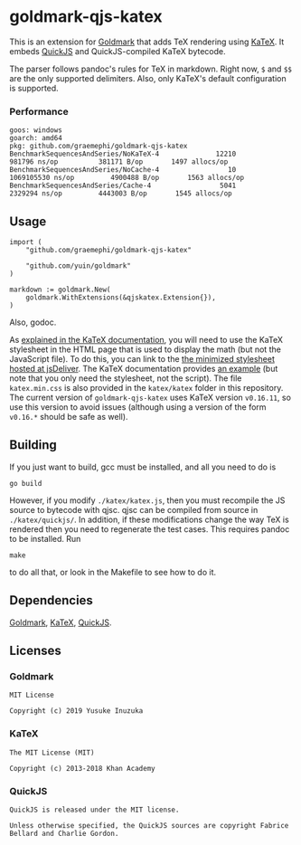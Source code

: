# goldmark-qjs-katex

This is an extension for [Goldmark](https://github.com/yuin/goldmark) that adds TeX rendering using [KaTeX](https://katex.org/). It embeds [QuickJS](https://bellard.org/quickjs/) and QuickJS-compiled KaTeX bytecode.

The parser follows pandoc's rules for TeX in markdown. Right now, `$` and `$$` are the only supported delimiters. Also, only KaTeX's default configuration is supported.

### Performance

```
goos: windows
goarch: amd64
pkg: github.com/graemephi/goldmark-qjs-katex
BenchmarkSequencesAndSeries/NoKaTeX-4              12210            981796 ns/op          381171 B/op       1497 allocs/op
BenchmarkSequencesAndSeries/NoCache-4                 10        1069105530 ns/op         4900488 B/op       1563 allocs/op
BenchmarkSequencesAndSeries/Cache-4                 5041           2329294 ns/op         4443003 B/op       1545 allocs/op
```

## Usage

```
import (
	"github.com/graemephi/goldmark-qjs-katex"
	
	"github.com/yuin/goldmark"
)
```
```
markdown := goldmark.New(
	goldmark.WithExtensions(&qjskatex.Extension{}),
)
```

Also, godoc.

As [explained in the KaTeX documentation](https://katex.org/docs/node#including-in-webpages), you will need to use the KaTeX stylesheet in the HTML page that is used to display the math (but not the JavaScript file). To do this, you can link to the [the minimized stylesheet hosted at jsDeliver](https://cdn.jsdelivr.net/npm/katex@0.16.11/dist/katex.min.css). The KaTeX documentation provides [an example](https://katex.org/docs/browser#starter-template) (but note that you only need the stylesheet, not the script). The file `katex.min.css` is also provided in the `katex/katex` folder in this repository. The current version of `goldmark-qjs-katex` uses KaTeX version `v0.16.11`, so use this version to avoid issues (although using a version of the form `v0.16.*` should be safe as well).

## Building

If you just want to build, gcc must be installed, and all you need to do is

```
go build
```

However, if you modify `./katex/katex.js`, then you must recompile the JS source to bytecode with qjsc. qjsc can be compiled from source in `./katex/quickjs/`. In addition, if these modifications change the way TeX is rendered then you need to regenerate the test cases. This requires pandoc to be installed. Run

```
make
```
to do all that, or look in the Makefile to see how to do it.

## Dependencies

[Goldmark](https://github.com/yuin/goldmark), [KaTeX](https://katex.org/), [QuickJS](https://bellard.org/quickjs/).

## Licenses

### Goldmark
```
MIT License

Copyright (c) 2019 Yusuke Inuzuka
```
### KaTeX
```
The MIT License (MIT)

Copyright (c) 2013-2018 Khan Academy
```
### QuickJS
```
QuickJS is released under the MIT license.

Unless otherwise specified, the QuickJS sources are copyright Fabrice
Bellard and Charlie Gordon.
```

